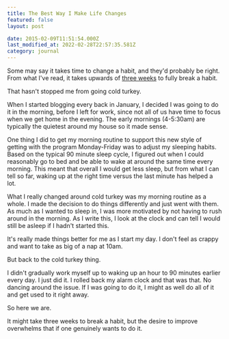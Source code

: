 ```yaml
---
title: The Best Way I Make Life Changes
featured: false
layout: post

date: 2015-02-09T11:51:54.000Z
last_modified_at: 2022-02-28T22:57:35.581Z
category: journal
---
```


Some may say it takes time to change a habit, and they'd probably be right. From what I've read, it takes upwards of [three weeks](http://www.brainpickings.org/2014/01/02/how-long-it-takes-to-form-a-new-habit/) to fully break a habit.

That hasn't stopped me from going cold turkey.

When I started blogging every back in January, I decided I was going to do it in the morning, before I left for work, since not all of us have time to focus when we get home in the evening. The early mornings (4-5:30am) are typically the quietest around my house so it made sense.

One thing I did to get my morning routine to support this new style of getting with the program Monday-Friday was to adjust my sleeping habits. Based on the typical 90 minute sleep cycle, I figured out when I could reasonably go to bed and be able to wake at around the same time every morning. This meant that overall I would get less sleep, but from what I can tell so far, waking up at the right time versus the last minute has helped a lot.

What I really changed around cold turkey was my morning routine as a whole. I made the decision to do things differently and just went with them. As much as I wanted to sleep in, I was more motivated by not having to rush around in the morning. As I write this, I look at the clock and can tell I would still be asleep if I hadn't started this.

It's really made things better for me as I start my day. I don't feel as crappy and want to take as big of a nap at 10am.

But back to the cold turkey thing.

I didn't gradually work myself up to waking up an hour to 90 minutes earlier every day. I just did it. I rolled back my alarm clock and that was that. No dancing around the issue. If I was going to do it, I might as well do all of it and get used to it right away.

So here we are.

It might take three weeks to break a habit, but the desire to improve overwhelms that if one genuinely wants to do it.

